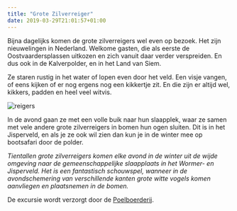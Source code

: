 ```yaml
---
title: "Grote Zilverreiger"
date: 2019-03-29T21:01:57+01:00
---
```


Bijna dagelijks komen de grote zilverreigers wel even op bezoek. 
Het zijn nieuwelingen in Nederland. Welkome gasten, die als eerste de Oostvaardersplassen uitkozen en zich vanuit daar verder verspreiden. 
En dus ook in de Kalverpolder, en in het Land van Siem.  

Ze staren rustig in het water of lopen even door het veld. Een visje vangen, of eens kijken of er nog ergens nog een kikkertje zit. 
En die zijn er altijd wel, kikkers, padden en heel veel witvis. 

![reigers](/images/zilverreigers.jpg)  

In de avond gaan ze met een volle buik naar hun slaapplek, waar ze samen met vele andere grote zilverreigers in bomen hun ogen sluiten.
Dit is in het Jisperveld, en als je ze ook wil zien dan kun je in de winter mee op bootsafari door de polder. 
 
*Tientallen grote zilverreigers komen elke avond in de winter uit de wijde omgeving naar de gemeenschappelijke slaapplaats in het Wormer- en Jisperveld. Het is een fantastisch schouwspel, wanneer in de avondschemering van verschillende kanten grote witte vogels komen aanvliegen en plaatsnemen in de bomen.*

De excursie wordt verzorgt door de [Poelboerderij](https://agenda-zaanstreek.nl/events/poelboerderij-zilverreigersafari-zopie-4/).
